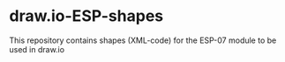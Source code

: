 # draw.io-ESP-shapes
This repository contains shapes (XML-code) for the ESP-07 module to be used in draw.io
